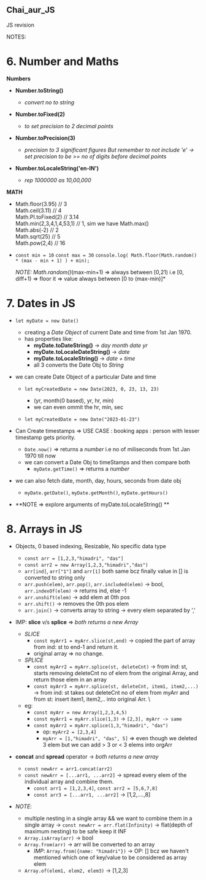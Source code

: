 ## Chai_aur_JS
JS revision


NOTES:

# 6. Number and Maths
    
**Numbers**

- **Number.toString()** 
    - *convert no to string*

- **Number.toFixed(2)** 
    -  *to set precision to 2 decimal points*

- **Number.toPrecision(3)** 
    - *precision to 3 significant figures But remember to not include 'e' -> set precision to be >= no of digits before decimal points*

- **Number.toLocaleString('en-IN')** 
    - *rep 1000000 as 10,00,000*

**MATH**

-   Math.floor(3.95) // 3 \
    Math.ceil(3.11) // 4  \
    Math.PI.toFixed(2) // 3.14 \
    Math.min(2,3,4,1,4,53,1) // 1, sim we have Math.max() \
    Math.abs(-2) // 2 \
    Math.sqrt(25) // 5 \
    Math.pow(2,4) // 16 
    
-   `const min = 10`
    `const max = 30`
    `console.log( Math.floor(Math.random() * (max - min + 1) ) + min);`

    *NOTE: Math.random()*(max-min+1) => always between [0,21) i.e [0, diff+1) 
    => floor it => value always between [0 to (max-min)]*

# 7. Dates in JS

- `let myDate = new Date()`
    - creating a *Date Object* of current Date and time from 1st Jan 1970.
    - has properties like: 
        - **myDate.toDateString()** -> *day month date yr*
        - **myDate.toLocaleDateString()** -> *date*
        - **myDate.toLocaleString()** -> *date + time*
        - all 3 converts the Date Obj to *String*

- we can create Date Object of a particular Date and time
    - `let myCreatedDate = new Date(2023, 0, 23, 13, 23)` 
        - (yr, month(0 based), yr, hr, min) 
        - we can even ommit the hr, min, sec
    
    - `let myCreatedDate = new Date("2023-01-23")`

- Can Create timestamps => USE CASE : booking apps : person with lesser timestamp gets priority.
    - `Date.now()` => returns a *number* i.e no of miliseconds from 1st Jan 1970 till now
    - we can convert a Date Obj to timeStamps and then compare both
        - `myDate.getTime()` => returns a *number*

- we can also fetch date, month, day, hours, seconds from date obj
    - `myDate.getDate()`, `myDate.getMonth()`, `myDate.getHours()`

- **NOTE => explore arguments of myDate.toLocaleString() ** 

# 8. Arrays in JS 

- Objects, 0 based indexing, Resizable, No specific data type
    - `const arr = [1,2,3,"himadri", "das"]`
    - `const arr2 = new Array(1,2,3,"himadri","das")`
    - `arr[ind]`, `arr["1"]` and `arr[1]` both same bcz finally value in [] is converted to string only
    - `arr.push(elem)`, `arr.pop()`, `arr.included(elem)` -> bool, `arr.indexOf(elem)` -> returns ind, else -1
    - `arr.unshift(elem)` -> add elem at 0th pos
    - `arr.shift()` -> removes the 0th pos elem
    - `arr.join()` -> converts array to string -> every elem separated by ','

- IMP: **slice** v/s **splice** => *both returns a new Array*
    - *SLICE*
        - `const myArr1 = myArr.slice(st,end)` -> copied the part of array from ind: st to end-1 and return it.
        - original array => no change.
    - *SPLICE*
        - `const myArr2 = myArr.splice(st, deleteCnt)` -> from ind: st, starts removing deleteCnt no of elem from the original Array, and return those elem in an array
        - `const myArr3 = myArr.splice(st, deleteCnt, item1, item2,...)` -> from ind: st takes out deleteCnt no of elem from myArr and from st: insert item1, item2,.. into original Arr. \
    - eg: 
        - `const myArr = new Array(1,2,3,4,5)`
        - `const myArr1 = myArr.slice(1,3)` -> `[2,3], myArr -> same`
        - `const myArr2 = myArr.splice(1,3,"himadri", "das")` 
            - op: `myArr2 = [2,3,4]`
            - `myArr = [1,"himadri", "das", 5]` => even though we deleted 3 elem but we can add > 3 or < 3 elems into orgArr

- **concat** and **spread** operator -> *both returns a new array*
    - `const newArr = arr1.concat(arr2)`
    - `const newArr = [...arr1, ...arr2]` -> spread every elem of the individual array and combine them.
        - `const arr1 = [1,2,3,4]`, `const arr2 = [5,6,7,8]`
        - `const arr3 = [...arr1, ...arr2]` -> [1,2,....,8]

- *NOTE*: 
    - multiple nesting in a single array && we want to combine them in a single array -> `const newArr = arr.flat(Infinity)` -> flat(depth of maximum nesting) to be safe keep it INF
    - `Array.isArray(arr)` -> bool 
    - `Array.from(arr)` -> arr will be converted to an array 
        - *IMP*: `Array.from({name: "himadri"})` -> OP: [] bcz we haven't mentioned which one of key/value to be considered as array elem
    - `Array.of(elem1, elem2, elem3)` -> [1,2,3]